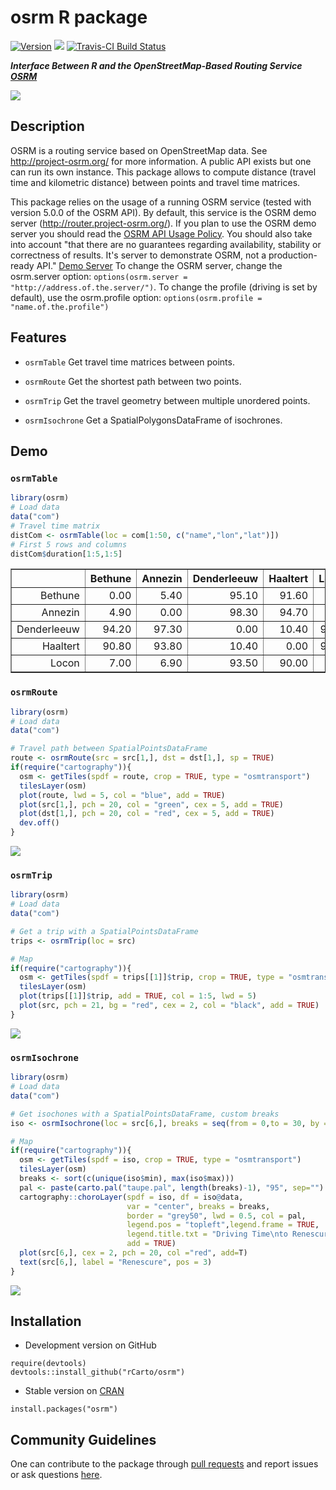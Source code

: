 # osrm R package

[![Version](http://www.r-pkg.org/badges/version/osrm)](https://CRAN.R-project.org/package=osrm/)
![](http://cranlogs.r-pkg.org/badges/osrm?color=brightgreen)
[![Travis-CI Build Status](https://travis-ci.org/rCarto/osrm.svg?branch=master)](https://travis-ci.org/rCarto/osrm)

***Interface Between R and the OpenStreetMap-Based Routing Service [OSRM](http://project-osrm.org/)***

![](https://f.hypotheses.org/wp-content/blogs.dir/1909/files/2016/02/Rroads.png)

## Description
OSRM is a routing service based on OpenStreetMap data. See <http://project-osrm.org/> for more information. A public API exists but one can run its own instance. This package allows to compute distance (travel time and kilometric distance) between points and travel time matrices.

This package relies on the usage of a running OSRM service (tested with version 5.0.0 of the OSRM API).
By default, this service is the OSRM demo server (http://router.project-osrm.org/). If you plan to use the OSRM demo server you should read the [OSRM API Usage Policy](https://github.com/Project-OSRM/osrm-backend/wiki/Api-usage-policy).
You should also take into account "that there are no guarantees regarding availability, stability or correctness of results. It's server to demonstrate OSRM, not a production-ready API." [Demo Server](https://github.com/Project-OSRM/osrm-backend/wiki/Demo-server)
To change the OSRM server, change the osrm.server option:
`options(osrm.server = "http://address.of.the.server/")`. 
To change the profile (driving is set by default), use the osrm.profile option:
`options(osrm.profile = "name.of.the.profile")`



## Features

* `osrmTable` Get travel time matrices between points.

* `osrmRoute` Get the shortest path between two points.

* `osrmTrip` Get the travel geometry between multiple unordered points.

* `osrmIsochrone` Get a SpatialPolygonsDataFrame of isochrones.


## Demo

### `osrmTable`

```r
library(osrm)
# Load data
data("com")
# Travel time matrix
distCom <- osrmTable(loc = com[1:50, c("name","lon","lat")])
# First 5 rows and columns
distCom$duration[1:5,1:5]
```
<table border=1>
<tr> <th>  </th> <th> Bethune </th> <th> Annezin </th> <th> Denderleeuw </th> <th> Haaltert </th> <th> Locon </th>  </tr>
  <tr> <td align="right"> Bethune </td> <td align="right"> 0.00 </td> <td align="right"> 5.40 </td> <td align="right"> 95.10 </td> <td align="right"> 91.60 </td> <td align="right"> 7.50 </td> </tr>
  <tr> <td align="right"> Annezin </td> <td align="right"> 4.90 </td> <td align="right"> 0.00 </td> <td align="right"> 98.30 </td> <td align="right"> 94.70 </td> <td align="right"> 7.10 </td> </tr>
  <tr> <td align="right"> Denderleeuw </td> <td align="right"> 94.20 </td> <td align="right"> 97.30 </td> <td align="right"> 0.00 </td> <td align="right"> 10.40 </td> <td align="right"> 93.50 </td> </tr>
  <tr> <td align="right"> Haaltert </td> <td align="right"> 90.80 </td> <td align="right"> 93.80 </td> <td align="right"> 10.40 </td> <td align="right"> 0.00 </td> <td align="right"> 90.00 </td> </tr>
  <tr> <td align="right"> Locon </td> <td align="right"> 7.00 </td> <td align="right"> 6.90 </td> <td align="right"> 93.50 </td> <td align="right"> 90.00 </td> <td align="right"> 0.00 </td> </tr>
   </table>


### `osrmRoute`

```r
library(osrm)
# Load data
data("com")

# Travel path between SpatialPointsDataFrame
route <- osrmRoute(src = src[1,], dst = dst[1,], sp = TRUE)
if(require("cartography")){
  osm <- getTiles(spdf = route, crop = TRUE, type = "osmtransport")
  tilesLayer(osm)
  plot(route, lwd = 5, col = "blue", add = TRUE)
  plot(src[1,], pch = 20, col = "green", cex = 5, add = TRUE)             
  plot(dst[1,], pch = 20, col = "red", cex = 5, add = TRUE) 
  dev.off()
}
```
![](http://rgeomatic.hypotheses.org/files/2016/05/osrmRoute.png)


### `osrmTrip`

```r
library(osrm)
# Load data
data("com")

# Get a trip with a SpatialPointsDataFrame
trips <- osrmTrip(loc = src)

# Map
if(require("cartography")){
  osm <- getTiles(spdf = trips[[1]]$trip, crop = TRUE, type = "osmtransport")
  tilesLayer(osm)
  plot(trips[[1]]$trip, add = TRUE, col = 1:5, lwd = 5)
  plot(src, pch = 21, bg = "red", cex = 2, col = "black", add = TRUE)
}

```

![](http://rgeomatic.hypotheses.org/files/2016/05/osrmTrip.png)

### `osrmIsochrone`

```r
library(osrm)
# Load data
data("com")

# Get isochones with a SpatialPointsDataFrame, custom breaks
iso <- osrmIsochrone(loc = src[6,], breaks = seq(from = 0,to = 30, by = 5))

# Map
if(require("cartography")){
  osm <- getTiles(spdf = iso, crop = TRUE, type = "osmtransport")
  tilesLayer(osm)
  breaks <- sort(c(unique(iso$min), max(iso$max)))
  pal <- paste(carto.pal("taupe.pal", length(breaks)-1), "95", sep="")
  cartography::choroLayer(spdf = iso, df = iso@data,
                          var = "center", breaks = breaks,
                          border = "grey50", lwd = 0.5, col = pal,
                          legend.pos = "topleft",legend.frame = TRUE, 
                          legend.title.txt = "Driving Time\nto Renescure\n(min)", 
                          add = TRUE)
  plot(src[6,], cex = 2, pch = 20, col ="red", add=T)
  text(src[6,], label = "Renescure", pos = 3)
}
```
![](http://rgeomatic.hypotheses.org/files/2016/05/osrmIsochrone.png)


## Installation

* Development version on GitHub
```{r}
require(devtools)
devtools::install_github("rCarto/osrm")
```

* Stable version on [CRAN](https://CRAN.R-project.org/package=osrm/)
```{r}
install.packages("osrm")
```

## Community Guidelines

One can contribute to the package through [pull requests](https://github.com/rCarto/osrm/pulls) and report issues or ask questions [here](https://github.com/rCarto/osrm/issues).
